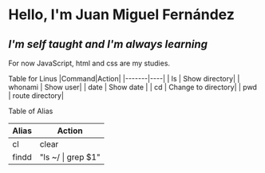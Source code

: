 # Hello, I'm Juan Miguel Fernández
## _I'm self taught and I'm always learning_

For now JavaScript, html and css are my studies.

Table for Linus
|Command|Action|
|-------|----|
| ls | Show directory|
| whonami | Show user|
| date | Show date |
| cd | Change to directory|
| pwd | route directory|

Table of Alias

|Alias|Action|
|-------|------------|
| cl | clear    |
| findd | "ls ~/ &#124; grep $1"|
